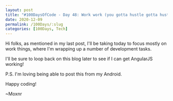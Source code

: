 ```yaml
---
layout: post
title: "#100DaysOfCode - Day 48: Work work (you gotta hustle gotta hustle!)"
date: 2020-12-09
permalink: /100Days/:slug
categories: [100Days, Tech]
---
```


Hi folks, as mentioned in my last post, I'll be taking today to focus mostly on work things, where I'm wrapping up a number of development tasks.

I'll be sure to loop back on this blog later to see if I can get AngularJS working!

P.S. I'm loving being able to post this from my Android.

Happy coding!

~Moxnr
